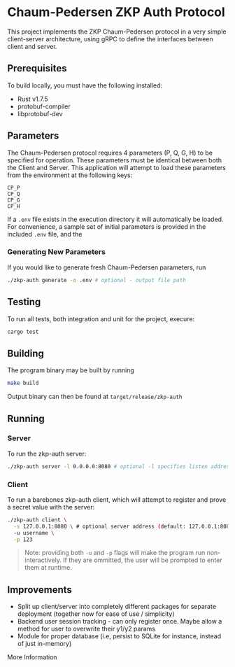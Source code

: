 # Chaum-Pedersen ZKP Auth Protocol

This project implements the ZKP Chaum-Pedersen protocol in a very simple client-server architecture, using gRPC to define the interfaces between client and server.

## Prerequisites
To build locally, you must have the following installed:

- Rust v1.7.5
- protobuf-compiler 
- libprotobuf-dev

## Parameters

The Chaum-Pedersen protocol requires 4 parameters (P, Q, G, H) to be specified for operation. These parameters must be identical between both the Client and Server. This application will attempt to load these parameters from the environment at the following keys:
```env
CP_P
CP_Q
CP_G
CP_H
```

If a `.env` file exists in the execution directory it will automatically be loaded. For convenience, a sample set of initial parameters is provided in the included `.env` file, and the 

### Generating New Parameters
If you would like to generate fresh Chaum-Pedersen parameters, run
```bash
./zkp-auth generate -o .env # optional - output file path
```

## Testing

To run all tests, both integration and unit for the project, execure:
```bash
cargo test
```

## Building
The program binary may be built by running

```bash
make build
```

Output binary can then be found at `target/release/zkp-auth`

## Running

### Server
To run the zkp-auth server:
```bash
./zkp-auth server -l 0.0.0.0:8080 # optional -l specifies listen address
```

### Client
To run a barebones zkp-auth client, which will attempt to register and prove a secret value with the server:
```bash
./zkp-auth client \
  -s 127.0.0.1:8080 \ # optional server address (default: 127.0.0.1:8080) 
  -u username \
  -p 123 
```

> Note: providing both `-u` and `-p` flags will make the program run non-interactively. If they are ommitted, the user will be prompted to enter them at runtime.

## Improvements
- Split up client/server into completely different packages for separate deployment (together now for ease of use / simplicity)
- Backend user session tracking - can only register once. Maybe allow a method for user to overwrite their y1/y2 params
- Module for proper database (i.e, persist to SQLite for instance, instead of just in-memory) 

More Information 
